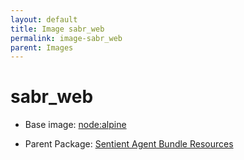 ```yaml
---
layout: default
title: Image sabr_web
permalink: image-sabr_web
parent: Images
---
```

# sabr_web

* Base image:  [node:alpine](image-node:alpine)

* Parent Package: [Sentient Agent Bundle Resources](package--sabr)


